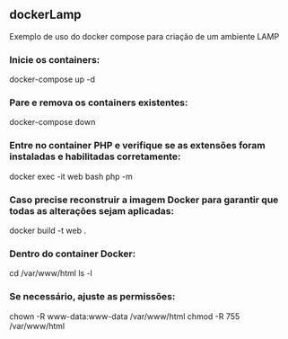 ## dockerLamp
Exemplo de uso do docker compose para criação de um ambiente LAMP

### Inicie os containers:
docker-compose up -d

### Pare e remova os containers existentes:
docker-compose down

### Entre no container PHP e verifique se as extensões foram instaladas e habilitadas corretamente:
docker exec -it web bash
php -m

### Caso precise reconstruir a imagem Docker para garantir que todas as alterações sejam aplicadas:
docker build -t web .

### Dentro do container Docker:
cd /var/www/html
ls -l

### Se necessário, ajuste as permissões:
chown -R www-data:www-data /var/www/html
chmod -R 755 /var/www/html
